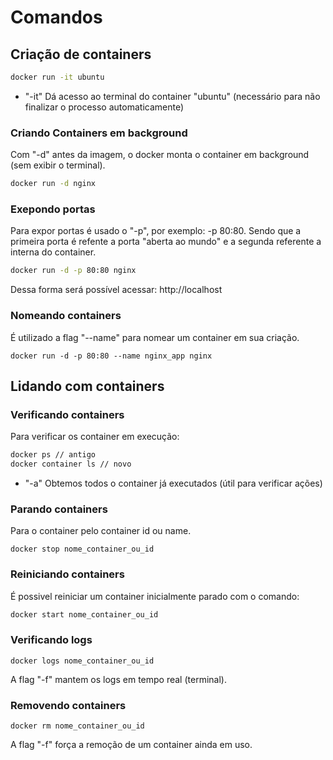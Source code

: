 # Comandos

## Criação de containers

```sh
docker run -it ubuntu
```

-   "-it" Dá acesso ao terminal do container "ubuntu" (necessário para não
    finalizar o processo automaticamente)

### Criando Containers em background

Com "-d" antes da imagem, o docker monta o container em background (sem exibir o terminal).

```sh
docker run -d nginx
```

### Exepondo portas

Para expor portas é usado o "-p", por exemplo: -p 80:80. Sendo que a primeira
porta é refente a porta "aberta ao mundo" e a segunda referente a interna do container.

```sh
docker run -d -p 80:80 nginx
```

Dessa forma será possível acessar: http://localhost

### Nomeando containers

É utilizado a flag "--name" para nomear um container em sua criação.

```
docker run -d -p 80:80 --name nginx_app nginx
```

## Lidando com containers

### Verificando containers

Para verificar os container em execução:

```sh
docker ps // antigo
docker container ls // novo
```

-   "-a" Obtemos todos o container já executados (útil para verificar ações)

### Parando containers

Para o container pelo container id ou name.

```
docker stop nome_container_ou_id
```

### Reiniciando containers

É possivel reiniciar um container inicialmente parado com o comando:

```sh
docker start nome_container_ou_id
```

### Verificando logs

```
docker logs nome_container_ou_id
```

A flag "-f" mantem os logs em tempo real (terminal).

### Removendo containers

```
docker rm nome_container_ou_id
```

A flag "-f" força a remoção de um container ainda em uso.
